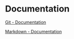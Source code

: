 # Documentation
[Git - Documentation](https://git-scm.com/doc)

[Markdown - Documentation](https://guides.github.com/features/mastering-markdown)

